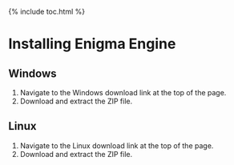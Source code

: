 {% include toc.html %}
# Installing Enigma Engine

## Windows

1. Navigate to the Windows download link at the top of the page.
2. Download and extract the ZIP file.

## Linux

1. Navigate to the Linux download link at the top of the page.
2. Download and extract the ZIP file.
